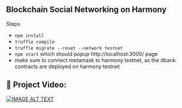 ## Blockchain Social Networking on Harmony


Steps
* `npm install`
* `truffle compile`
* `truffle migrate --reset --network testnet`
* `npm start` which should popup http://localhost:3000/ page
* make sure to connect metamask to harmony testnet, as the dbank contracts are deployed on harmony testnet 

## 🔧 Project Video:

[![IMAGE ALT TEXT](https://i9.ytimg.com/vi/BmO9BHGjzPs/mq1.jpg?sqp=CNyn4IgG&rs=AOn4CLAGcyMloEm8xCqYEX7tq1XAEnPGpw)](https://youtu.be/BmO9BHGjzPs "Blockchain Social Media on Harmony")

